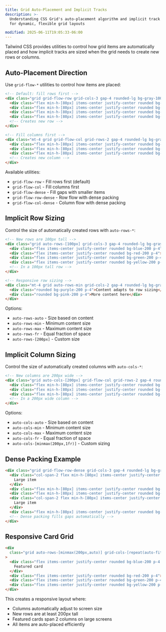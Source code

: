 ```yaml
---
title: Grid Auto-Placement and Implicit Tracks
description: >-
  Understanding CSS Grid's auto-placement algorithm and implicit track creation
  for dynamic, flexible grid layouts

modified: 2025-06-11T19:05:33-06:00
---
```


Tailwind CSS provides utilities to control how grid items are automatically placed and how implicit tracks are sized when the grid needs to create new rows or columns.

## Auto-Placement Direction

Use `grid-flow-*` utilities to control how items are placed:

```html tailwind
<!-- Default: fill rows first -->
<div class="grid grid-flow-row grid-cols-3 gap-4 rounded-lg bg-gray-100 p-4">
  <div class="flex min-h-[80px] items-center justify-center rounded bg-blue-200 p-4">Item 1</div>
  <div class="flex min-h-[80px] items-center justify-center rounded bg-red-200 p-4">Item 2</div>
  <div class="flex min-h-[80px] items-center justify-center rounded bg-green-200 p-4">Item 3</div>
  <div class="flex min-h-[80px] items-center justify-center rounded bg-yellow-200 p-4">Item 4</div>
  <!-- Creates new row -->
</div>

<!-- Fill columns first -->
<div class="mt-4 grid grid-flow-col grid-rows-2 gap-4 rounded-lg bg-gray-100 p-4">
  <div class="flex min-h-[80px] items-center justify-center rounded bg-purple-200 p-4">Item 1</div>
  <div class="flex min-h-[80px] items-center justify-center rounded bg-pink-200 p-4">Item 2</div>
  <div class="flex min-h-[80px] items-center justify-center rounded bg-indigo-200 p-4">Item 3</div>
  <!-- Creates new column -->
</div>
```

Available utilities:

- `grid-flow-row` - Fill rows first (default)
- `grid-flow-col` - Fill columns first
- `grid-flow-dense` - Fill gaps with smaller items
- `grid-flow-row-dense` - Row flow with dense packing
- `grid-flow-col-dense` - Column flow with dense packing

## Implicit Row Sizing

Control the size of automatically created rows with `auto-rows-*`:

```html tailwind
<!-- New rows are 100px tall -->
<div class="grid auto-rows-[100px] grid-cols-3 gap-4 rounded-lg bg-gray-100 p-4">
  <div class="flex items-center justify-center rounded bg-blue-200 p-4">Item 1</div>
  <div class="flex items-center justify-center rounded bg-red-200 p-4">Item 2</div>
  <div class="flex items-center justify-center rounded bg-green-200 p-4">Item 3</div>
  <div class="flex items-center justify-center rounded bg-yellow-200 p-4">Item 4</div>
  <!-- In a 100px tall row -->
</div>

<!-- Responsive row sizing -->
<div class="mt-4 grid auto-rows-min grid-cols-2 gap-4 rounded-lg bg-gray-100 p-4 lg:auto-rows-max">
  <div class="rounded bg-purple-200 p-4">Content adapts to row sizing</div>
  <div class="rounded bg-pink-200 p-4">More content here</div>
</div>
```

Options:

- `auto-rows-auto` - Size based on content
- `auto-rows-min` - Minimum content size
- `auto-rows-max` - Maximum content size
- `auto-rows-fr` - Equal fraction of space
- `auto-rows-[200px]` - Custom size

## Implicit Column Sizing

Control the size of automatically created columns with `auto-cols-*`:

```html tailwind
<!-- New columns are 200px wide -->
<div class="grid auto-cols-[200px] grid-flow-col grid-rows-2 gap-4 rounded-lg bg-gray-100 p-4">
  <div class="flex min-h-[80px] items-center justify-center rounded bg-blue-200 p-4">Item 1</div>
  <div class="flex min-h-[80px] items-center justify-center rounded bg-red-200 p-4">Item 2</div>
  <div class="flex min-h-[80px] items-center justify-center rounded bg-green-200 p-4">Item 3</div>
  <!-- In a 200px wide column -->
</div>
```

Options:

- `auto-cols-auto` - Size based on content
- `auto-cols-min` - Minimum content size
- `auto-cols-max` - Maximum content size
- `auto-cols-fr` - Equal fraction of space
- `auto-cols-[minmax(200px,1fr)]` - Custom sizing

## Dense Packing Example

```html tailwind
<div class="grid grid-flow-row-dense grid-cols-3 gap-4 rounded-lg bg-gray-100 p-4">
  <div class="col-span-2 flex min-h-[80px] items-center justify-center rounded bg-blue-200 p-4">
    Large item
  </div>
  <div class="flex min-h-[80px] items-center justify-center rounded bg-red-200 p-4">Small 1</div>
  <div class="flex min-h-[80px] items-center justify-center rounded bg-green-200 p-4">Small 2</div>
  <div class="col-span-2 flex min-h-[80px] items-center justify-center rounded bg-blue-200 p-4">
    Large item
  </div>
  <div class="flex min-h-[80px] items-center justify-center rounded bg-yellow-200 p-4">Small 3</div>
  <!-- Dense packing fills gaps automatically -->
</div>
```

## Responsive Card Grid

```html tailwind
<div
  class="grid auto-rows-[minmax(200px,auto)] grid-cols-[repeat(auto-fit,minmax(300px,1fr))] gap-4 rounded-lg bg-gray-100 p-4"
>
  <div class="flex items-center justify-center rounded bg-blue-200 p-4 lg:col-span-2">
    Featured card
  </div>
  <div class="flex items-center justify-center rounded bg-red-200 p-4">Regular card</div>
  <div class="flex items-center justify-center rounded bg-green-200 p-4">Regular card</div>
  <div class="flex items-center justify-center rounded bg-yellow-200 p-4">Regular card</div>
</div>
```

This creates a responsive layout where:

- Columns automatically adjust to screen size
- New rows are at least 200px tall
- Featured cards span 2 columns on large screens
- All items are auto-placed efficiently
